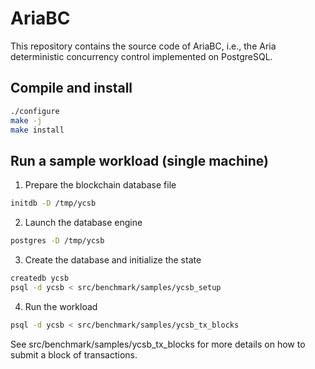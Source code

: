 # AriaBC

This repository contains the source code of AriaBC, i.e., the Aria deterministic concurrency control implemented on PostgreSQL.

## Compile and install

```sh
./configure
make -j
make install
```

## Run a sample workload (single machine)

1. Prepare the blockchain database file

```sh
initdb -D /tmp/ycsb
```

2. Launch the database engine

```sh
postgres -D /tmp/ycsb
```

3. Create the database and initialize the state

```sh
createdb ycsb
psql -d ycsb < src/benchmark/samples/ycsb_setup
```

4. Run the workload

```sh
psql -d ycsb < src/benchmark/samples/ycsb_tx_blocks
```

See src/benchmark/samples/ycsb_tx_blocks for more details on how to submit a block of transactions.